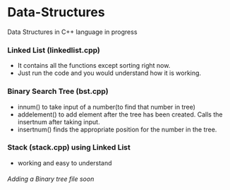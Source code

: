 # Data-Structures
Data Structures in C++ language
in progress

### Linked List (linkedlist.cpp)
* It contains all the functions except sorting right now.
* Just run the code and you would understand how it is working.

### Binary Search Tree (bst.cpp)

* innum() to take input of a number(to find that number in tree)
* addelement() to add element after the tree has been created. Calls the insertnum after taking input.
* insertnum() finds the appropriate position for the number in the tree.

### Stack (stack.cpp) using Linked List
* working and easy to understand


###### Adding a Binary tree file soon

